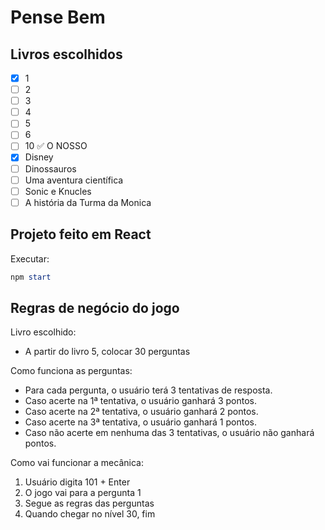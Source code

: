 # Pense Bem

## Livros escolhidos

- [x] 1
- [ ] 2
- [ ] 3
- [ ] 4
- [ ] 5
- [ ] 6
- [ ] 10 ✅ O NOSSO
- [x] Disney
- [ ] Dinossauros
- [ ] Uma aventura científica
- [ ] Sonic e Knucles
- [ ] A história da Turma da Monica

## Projeto feito em React

Executar:

```powershell
npm start
```

## Regras de negócio do jogo

Livro escolhido:

- A partir do livro 5, colocar 30 perguntas

Como funciona as perguntas:

- Para cada pergunta, o usuário terá 3 tentativas de resposta.
- Caso acerte na 1ª tentativa, o usuário ganhará 3 pontos.
- Caso acerte na 2ª tentativa, o usuário ganhará 2 pontos.
- Caso acerte na 3ª tentativa, o usuário ganhará 1 pontos.
- Caso não acerte em nenhuma das 3 tentativas, o usuário não ganhará pontos.

Como vai funcionar a mecânica:

1. Usuário digita 101 + Enter
2. O jogo vai para a pergunta 1
3. Segue as regras das perguntas
4. Quando chegar no nível 30, fim
